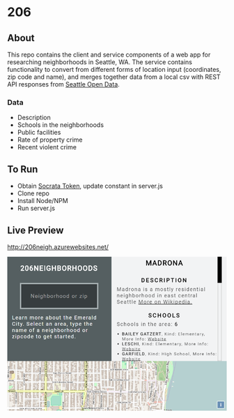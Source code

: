 
# 206 

## About
This repo contains the client and service components of a web app for researching neighborhoods in Seattle, WA. The service contains functionality to convert from different forms of location input  (coordinates, zip code and name), and merges together data from a local csv with REST API responses from [Seattle Open Data](https://data.seattle.gov/). 

### Data
* Description
* Schools in the neighborhoods
* Public facilities
* Rate of property crime
* Recent violent crime

## To Run
* Obtain [Socrata Token](https://dev.socrata.com/), update constant in server.js 
* Clone repo 
* Install Node/NPM
* Run server.js

## Live Preview
http://206neigh.azurewebsites.net/

![alt text](/screenshot.png "Screenshot")